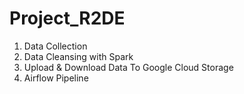 # Project_R2DE

1. Data Collection
2. Data Cleansing with Spark
3. Upload & Download Data To Google Cloud Storage
4. Airflow Pipeline